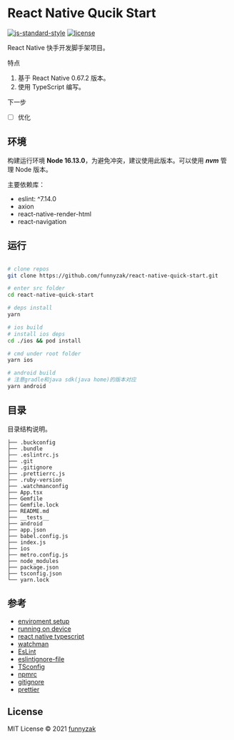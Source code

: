 # React Native Qucik Start

[![js-standard-style](https://img.shields.io/badge/code_style-standard-brightgreen.svg)](https://github.com/feross/standard)
[![license][license-image]][repository-url]

[license-image]: https://img.shields.io/github/license/funnyzat/reach-native-.svg?style=flat-square
[repository-url]: https://github.com/funnyzat/reach-native-quick-start

React Native 快手开发脚手架项目。

特点

1. 基于 React Native 0.67.2 版本。
2. 使用 TypeScript 编写。

下一步

- [ ] 优化

## 环境

构建运行环境 **Node 16.13.0**，为避免冲突，建议使用此版本。可以使用 **_nvm_** 管理 Node 版本。

主要依赖库：

- eslint: ^7.14.0
- axion
- react-native-render-html
- react-navigation

## 运行

```bash

# clone repos
git clone https://github.com/funnyzak/react-native-quick-start.git

# enter src folder
cd react-native-quick-start

# deps install
yarn

# ios build
# install ios deps
cd ./ios && pod install

# cmd under root folder
yarn ios

# android build
# 注意gradle和java sdk(java home)的版本对应
yarn android

```

## 目录

目录结构说明。

    ├── .buckconfig
    ├── .bundle
    ├── .eslintrc.js
    ├── .git
    ├── .gitignore
    ├── .prettierrc.js
    ├── .ruby-version
    ├── .watchmanconfig
    ├── App.tsx
    ├── Gemfile
    ├── Gemfile.lock
    ├── README.md
    ├── __tests__
    ├── android
    ├── app.json
    ├── babel.config.js
    ├── index.js
    ├── ios
    ├── metro.config.js
    ├── node_modules
    ├── package.json
    ├── tsconfig.json
    └── yarn.lock

## 参考

- [enviroment setup](https://reactnative.dev/docs/environment-setup)
- [running on device](https://reactnative.dev/docs/running-on-device)
- [react native typescript](https://reactnative.dev/docs/typescript)
- [watchman](https://facebook.github.io/watchman/docs/cli-options.html)
- [EsLint](https://eslint.org/docs/user-guide/configuring/)
- [eslintignore-file](https://eslint.org/docs/user-guide/configuring/ignoring-code#the-eslintignore-file)
- [TSconfig](https://www.typescriptlang.org/tsconfig/)
- [npmrc](https://docs.npmjs.com/cli/v7/configuring-npm/npmrc)
- [gitignore](https://git-scm.com/docs/gitignore)
- [prettier](https://prettier.io/docs/en/index.html)

## License

MIT License © 2021 [funnyzak](https://github.com/funnyzak)
